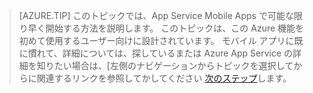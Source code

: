 
>[AZURE.TIP] このトピックでは、App Service Mobile Apps で可能な限り早く開始する方法を説明します。 このトピックは、この Azure 機能を初めて使用するユーザー向けに設計されています。 モバイル アプリに既に慣れて、詳細については、探しているまたは Azure App Service の詳細を知りたい場合は、[左側のナビゲーションからトピックを選択してからに関連するリンクを参照してかしてください [次のステップ](#next-steps)します。
